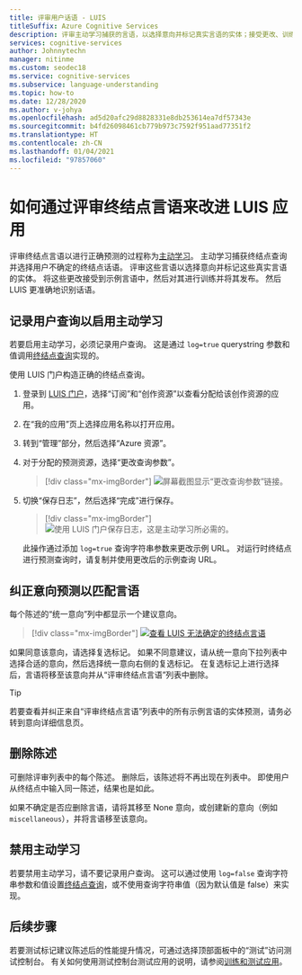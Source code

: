 ```yaml
---
title: 评审用户话语 - LUIS
titleSuffix: Azure Cognitive Services
description: 评审主动学习捕获的言语，以选择意向并标记真实言语的实体；接受更改、训练并发布。
services: cognitive-services
author: Johnnytechn
manager: nitinme
ms.custom: seodec18
ms.service: cognitive-services
ms.subservice: language-understanding
ms.topic: how-to
ms.date: 12/28/2020
ms.author: v-johya
ms.openlocfilehash: ad5d20afc29d8828331e8db253614ea7df57343e
ms.sourcegitcommit: b4fd26098461cb779b973c7592f951aad77351f2
ms.translationtype: HT
ms.contentlocale: zh-CN
ms.lasthandoff: 01/04/2021
ms.locfileid: "97857060"
---
```

# <a name="how-to-improve-the-luis-app-by-reviewing-endpoint-utterances"></a>如何通过评审终结点言语来改进 LUIS 应用

评审终结点言语以进行正确预测的过程称为[主动学习](luis-concept-review-endpoint-utterances.md)。 主动学习捕获终结点查询并选择用户不确定的终结点话语。 评审这些言语以选择意向并标记这些真实言语的实体。 将这些更改接受到示例言语中，然后对其进行训练并将其发布。 然后 LUIS 更准确地识别话语。

## <a name="log-user-queries-to-enable-active-learning"></a>记录用户查询以启用主动学习

若要启用主动学习，必须记录用户查询。 这是通过 `log=true` querystring 参数和值调用[终结点查询](luis-get-started-create-app.md#query-the-v3-api-prediction-endpoint)实现的。

使用 LUIS 门户构造正确的终结点查询。

1. 登录到 [LUIS 门户](https://luis.azure.cn)，选择“订阅”和“创作资源”以查看分配给该创作资源的应用。
1. 在“我的应用”页上选择应用名称以打开应用。
1. 转到“管理”部分，然后选择“Azure 资源”。
1. 对于分配的预测资源，选择“更改查询参数”。

    > [!div class="mx-imgBorder"]
    > ![屏幕截图显示“更改查询参数”链接。](./media/luis-tutorial-review-endpoint-utterances/azure-portal-change-query-url-settings.png)

1. 切换“保存日志”，然后选择“完成”进行保存。

    > [!div class="mx-imgBorder"]
    > ![使用 LUIS 门户保存日志，这是主动学习所必需的。](./media/luis-tutorial-review-endpoint-utterances/luis-portal-manage-azure-resource-save-logs.png)

     此操作通过添加 `log=true` 查询字符串参数来更改示例 URL。 对运行时终结点进行预测查询时，请复制并使用更改后的示例查询 URL。

## <a name="correct-intent-predictions-to-align-utterances"></a>纠正意向预测以匹配言语

每个陈述的“统一意向”列中都显示一个建议意向。

> [!div class="mx-imgBorder"]
> [![查看 LUIS 无法确定的终结点言语](./media/label-suggested-utterances/review-endpoint-utterances.png)](./media/label-suggested-utterances/review-endpoint-utterances.png#lightbox)

如果同意该意向，请选择复选标记。 如果不同意建议，请从统一意向下拉列表中选择合适的意向，然后选择统一意向右侧的复选标记。 在复选标记上进行选择后，言语将移至该意向并从“评审终结点言语”列表中删除。

> [!TIP]
> 若要查看并纠正来自“评审终结点言语”列表中的所有示例言语的实体预测，请务必转到意向详细信息页。

## <a name="delete-utterance"></a>删除陈述

可删除评审列表中的每个陈述。 删除后，该陈述将不再出现在列表中。 即使用户从终结点中输入同一陈述，结果也是如此。

如果不确定是否应删除言语，请将其移至 None 意向，或创建新的意向（例如 `miscellaneous`），并将言语移至该意向。

## <a name="disable-active-learning"></a>禁用主动学习

若要禁用主动学习，请不要记录用户查询。 这可以通过使用 `log=false` 查询字符串参数和值设置[终结点查询](luis-get-started-create-app.md#query-the-v2-api-prediction-endpoint)，或不使用查询字符串值（因为默认值是 false）来实现。

## <a name="next-steps"></a>后续步骤

若要测试标记建议陈述后的性能提升情况，可通过选择顶部面板中的“测试”访问测试控制台。 有关如何使用测试控制台测试应用的说明，请参阅[训练和测试应用](luis-interactive-test.md)。

